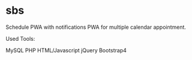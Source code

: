 # sbs
Schedule PWA with notifications
PWA for multiple calendar appointment.

Used Tools:

MySQL
PHP
HTML/Javascript
jQuery
Bootstrap4
